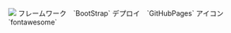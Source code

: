 <img src="https://xtraveler.github.io/LP/media/logo.png">
フレームワーク　`BootStrap`  
デプロイ　`GitHubPages`  
アイコン　`fontawesome`  
